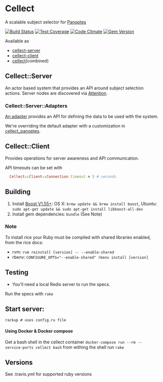 # Cellect

A scalable subject selector for [Panoptes](https://github.com/zooniverse/panoptes)

[![Build Status](https://travis-ci.org/zooniverse/Cellect.svg?branch=master)](https://travis-ci.org/zooniverse/Cellect)
[![Test Coverage](https://codeclimate.com/github/zooniverse/Cellect/badges/coverage.svg)](https://codeclimate.com/github/zooniverse/Cellect)
[![Code Climate](https://codeclimate.com/github/zooniverse/Cellect/badges/gpa.svg)](https://codeclimate.com/github/zooniverse/Cellect)
[![Gem Version](https://img.shields.io/gem/v/cellect.svg)](https://rubygems.org/gems/cellect)

Available as
  - [cellect-server](https://rubygems.org/gems/cellect-server)
  - [cellect-client](https://rubygems.org/gems/cellect-client)
  - [cellect](https://rubygems.org/gems/cellect)(combined)

## Cellect::Server

An actor based system that provides an API around subject selection actions.  Server nodes are discovered via [Attention](https://github.com/parrish/attention).

### Cellect::Server::Adapters

[An adapter](lib/cellect/server/adapters/default.rb) provides an API for defining the data to be used with the system.

We're overriding the default adapter with a customization in [cellect_panoptes](https://github.com/zooniverse/cellect_panoptes).


## Cellect::Client

Provides operations for server awareness and API communication.

API timeouts can be set with

```ruby
  Cellect::Client::Connection.timeout = 5 # seconds
```


## Building

1. Install [Boost V1.55+](http://www.boost.org/): OS X: `brew update && brew install boost`, Ubuntu: `sudo apt-get update && sudo apt-get install libboost-all-dev`
2. Install gem dependencies: `bundle` (See Note)


### Note
To install rice your Ruby must be compiled with shared libraries enabled, from the rice docs:
* rvm:   `rvm reinstall [version] -- --enable-shared`
* rbenv: `CONFIGURE_OPTS="--enable-shared" rbenv install [version]`


## Testing

* You'll need a local Redis server to run the specs.

Run the specs with `rake`

## Start server:

`rackup # uses config.ru file`

#### Using Docker & Docker compose
Get a bash shell in the cellect container
`docker-compose run --rm --service-ports cellect bash`
from withing the shell run `rake`

## Versions

See .travis.yml for supported ruby versions
